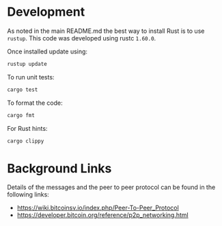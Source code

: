 
# Development
As noted in the main README.md  the best way to install Rust is to use `rustup`.
This code was developed using rustc `1.60.0`.

Once installed update using:
```bash
rustup update
```

To run unit tests:
```bash
cargo test
```

To format the code:
```bash
cargo fmt
```

For Rust hints:
```bash
cargo clippy
```

# Background Links
Details of the messages and the peer to peer protocol can be found in the following links:

* https://wiki.bitcoinsv.io/index.php/Peer-To-Peer_Protocol
* https://developer.bitcoin.org/reference/p2p_networking.html

